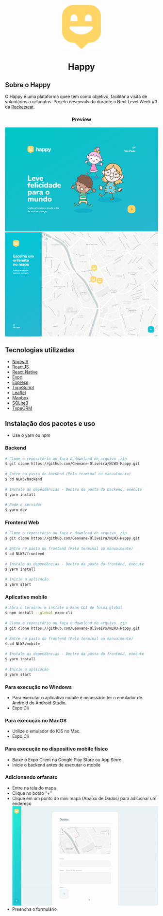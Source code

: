 <div align="center" ><img src="./frontend/src/images/map-marker.svg" alt="logo" /></div>
<h1 align="center"> Happy </h1>


## Sobre o Happy

O Happy é uma plataforma quee tem como objetivo, facilitar a visita de voluntários a orfanatos. Projeto desenvolvido durante o Next Level Week #3 da [Rocketseat](https://rocketseat.com.br/).


<h3 align="center">Preview</h3>
<img src="./frontend/src/images/git-preview-landing-1.png">
<img src="./frontend/src/images/git-preview-map-2.png">


## Tecnologias utilizadas

- [NodeJS](https://nodejs.org/en/)
- [ReactJS](https://reactjs.org/)
- [React Native](https://reactnative.dev/)
- [Expo](https://expo.io/)
- [Express](https://expressjs.com/)
- [TypeScript](https://www.typescriptlang.org/)
- [Leaflet](https://leafletjs.com/)
- [Mapbox](https://www.mapbox.com/)
- [SQLite3](https://www.sqlite.org/index.html)
- [TypeORM](https://typeorm.io/)


## Instalação dos pacotes e uso

- Use o yarn ou npm

### Backend

```bash
# Clone o repositório ou faça o download do arquivo .zip
$ git clone https://github.com/Geovane-Oliveira/NLW3-Happy.git

# Entre na pasta do backend (Pelo terminal ou manualmente)
$ cd NLW3/backend

# Instale as dependências - Dentro da pasta do backend, execute
$ yarn install

# Rode o servidor
$ yarn dev
```


### Frontend Web

```bash
# Clone o repositório ou faça o download do arquivo .zip
$ git clone https://github.com/Geovane-Oliveira/NLW3-Happy.git

# Entre na pasta do frontend (Pelo terminal ou manualmente)
$ cd NLW3/frontend

# Instale as dependências - Dentro da pasta do frontend, execute
$ yarn install

# Inicie a aplicação
$ yarn start
```

### Aplicativo mobile

```bash
# Abra o terminal e instale o Expo CLI de forma global
$ npm install --global expo-cli

# Clone o repositório ou faça o download do arquivo .zip
$ git clone https://github.com/Geovane-Oliveira/NLW3-Happy.git

# Entre na pasta do frontend (Pelo terminal ou manualmente)
$ cd NLW3/mobile

# Instale as dependências - Dentro da pasta do frontend, execute
$ yarn install

# Inicie a aplicação
$ yarn start
```

<h3>Para execução no Windows</h3>

- Para executar o aplicativo mobile é necessário ter o emulador de Android do Android Studio.<br>
- Expo Cli<br>

<h3> Para execução no MacOS </h3>

- Utilize o emulador do IOS no Mac.<br>
- Expo Cli<br>

<h3>Para execução no dispositivo mobile físico</h3>

- Baixe o Expo Client na Google Play Store ou App Store<br>
- Inicie o backend antes de executar o mobile<br>

### Adicionando orfanato
- Entre na tela do mapa
- Clique no botão "+"
- Clique em um ponto do mini mapa (Abaixo de Dados) para adicionar um endereço
![Add Orphanage](./frontend/src/images/insert-map-address.gif)
- Preencha o formulário